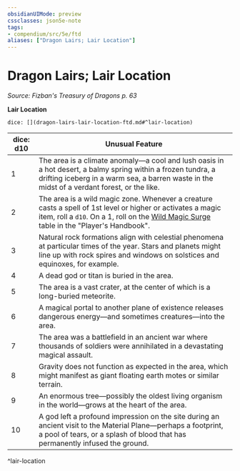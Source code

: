 ```yaml
---
obsidianUIMode: preview
cssclasses: json5e-note
tags:
- compendium/src/5e/ftd
aliases: ["Dragon Lairs; Lair Location"]
---
```

# Dragon Lairs; Lair Location
*Source: Fizban's Treasury of Dragons p. 63* 

**Lair Location**

`dice: [](dragon-lairs-lair-location-ftd.md#^lair-location)`

| dice: d10 | Unusual Feature |
|-----------|-----------------|
| 1 | The area is a climate anomaly—a cool and lush oasis in a hot desert, a balmy spring within a frozen tundra, a drifting iceberg in a warm sea, a barren waste in the midst of a verdant forest, or the like. |
| 2 | The area is a wild magic zone. Whenever a creature casts a spell of 1st level or higher or activates a magic item, roll a `d10`. On a 1, roll on the [Wild Magic Surge](/Systems/5e/tables/wild-magic-surge.md) table in the "Player's Handbook". |
| 3 | Natural rock formations align with celestial phenomena at particular times of the year. Stars and planets might line up with rock spires and windows on solstices and equinoxes, for example. |
| 4 | A dead god or titan is buried in the area. |
| 5 | The area is a vast crater, at the center of which is a long-buried meteorite. |
| 6 | A magical portal to another plane of existence releases dangerous energy—and sometimes creatures—into the area. |
| 7 | The area was a battlefield in an ancient war where thousands of soldiers were annihilated in a devastating magical assault. |
| 8 | Gravity does not function as expected in the area, which might manifest as giant floating earth motes or similar terrain. |
| 9 | An enormous tree—possibly the oldest living organism in the world—grows at the heart of the area. |
| 10 | A god left a profound impression on the site during an ancient visit to the Material Plane—perhaps a footprint, a pool of tears, or a splash of blood that has permanently infused the ground. |
^lair-location